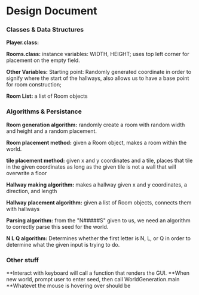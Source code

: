 # Design Document

### Classes & Data Structures
**Player.class:**

**Rooms.class:** instance variables: WIDTH, HEIGHT; uses top left corner for placement on the empty field.

**Other Variables:** Starting point: Randomly generated coordinate in order to signify where the start of the hallways, also allows us to have  a base point for room construction;

**Room List:** a list of Room objects

### Algorithms & Persistance
**Room generation algorithm:** randomly create a room with random width and height and a random placement.

**Room placement method:** given a Room object, makes a room within the world. 

**tile placement method:** given x and y coordinates and a tile, places that tile in the given coordinates as long as the given tile is not a wall that will overwrite a floor

**Hallway making algorithm:** makes a hallway given x and y coordinates, a direction, and length

**Hallway placement algorithm:** given a list of Room objects, connects them with hallways

**Parsing algorithm:** from the "N#####S" given to us, we need an algorithm to correctly parse this seed for the world.

**N L Q algorithm:** Determines whether the first letter is N, L, or Q in order to determine what the given input is trying to do.


### Other stuff
**Interact with keyboard will call a function that renders the GUI.
**When new world, prompt user to enter seed, then call WorldGeneration.main
**Whatevet the mouse is hovering over should be 